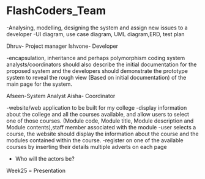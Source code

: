 # FlashCoders_Team

-Analysing, modelling, designing the system and assign new issues to a 
developer
-UI diagram, use case diagram, UML diagram,ERD, test plan

Dhruv- Project manager
Ishvone- Developer

-encapsulation, inheritance and perhaps polymorphism coding system analysts/coordinators should also describe the initial 
documentation for the proposed system and the developers should demonstrate the 
prototype system to reveal the rough view (Based on initial documentation) of the main page 
for the system.

Afseen-System Analyst
Aisha- Coordinator


-website/web application to be built for my college
-display information about the college and all the courses available, and allow users to select one of those courses.
(Module code, Module title, Module description and Module 
contents),staff member associated with the module
-user selects a course, the 
website should display the information about the course and the modules contained within the 
course.
-register on one of the available courses by inserting their details
multiple adverts on each page
- Who will the actors be?

Week25 = Presentation
